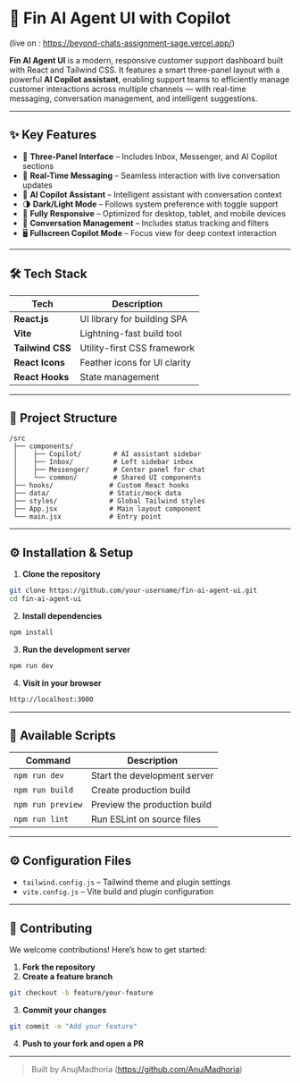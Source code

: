 
# 🚀 Fin AI Agent UI with Copilot 
(live on : https://beyond-chats-assignment-sage.vercel.app/)

**Fin AI Agent UI** is a modern, responsive customer support dashboard built with React and Tailwind CSS. It features a smart three-panel layout with a powerful **AI Copilot assistant**, enabling support teams to efficiently manage customer interactions across multiple channels — with real-time messaging, conversation management, and intelligent suggestions.

---

## ✨ Key Features

- 🧭 **Three-Panel Interface** – Includes Inbox, Messenger, and AI Copilot sections  
- 💬 **Real-Time Messaging** – Seamless interaction with live conversation updates  
- 🤖 **AI Copilot Assistant** – Intelligent assistant with conversation context  
- 🌗 **Dark/Light Mode** – Follows system preference with toggle support  
- 📱 **Fully Responsive** – Optimized for desktop, tablet, and mobile devices  
- 🔄 **Conversation Management** – Includes status tracking and filters  
- 🖥️ **Fullscreen Copilot Mode** – Focus view for deep context interaction  

---

## 🛠️ Tech Stack

| Tech              | Description                   |
|-------------------|-------------------------------|
| **React.js**       | UI library for building SPA   |
| **Vite**           | Lightning-fast build tool     |
| **Tailwind CSS**   | Utility-first CSS framework   |
| **React Icons**    | Feather icons for UI clarity  |
| **React Hooks**    | State management              |

---

## 📁 Project Structure

```
/src
 ├── components/
 │    ├── Copilot/        # AI assistant sidebar
 │    ├── Inbox/          # Left sidebar inbox
 │    ├── Messenger/      # Center panel for chat
 │    └── common/         # Shared UI components
 ├── hooks/              # Custom React hooks
 ├── data/               # Static/mock data
 ├── styles/             # Global Tailwind styles
 ├── App.jsx             # Main layout component
 └── main.jsx            # Entry point
```

---

## ⚙️ Installation & Setup

1. **Clone the repository**

```bash
git clone https://github.com/your-username/fin-ai-agent-ui.git
cd fin-ai-agent-ui
```

2. **Install dependencies**

```bash
npm install
```

3. **Run the development server**

```bash
npm run dev
```

4. **Visit in your browser**

```bash
http://localhost:3000
```

---

## 🧪 Available Scripts

| Command              | Description                      |
|----------------------|----------------------------------|
| `npm run dev`        | Start the development server     |
| `npm run build`      | Create production build          |
| `npm run preview`    | Preview the production build     |
| `npm run lint`       | Run ESLint on source files       |

---

## ⚙️ Configuration Files

- `tailwind.config.js` – Tailwind theme and plugin settings  
- `vite.config.js` – Vite build and plugin configuration  

---

## 🤝 Contributing

We welcome contributions! Here’s how to get started:

1. **Fork the repository**
2. **Create a feature branch**

```bash
git checkout -b feature/your-feature
```

3. **Commit your changes**

```bash
git commit -m "Add your feature"
```

4. **Push to your fork and open a PR**

---



> Built by AnujMadhoria (https://github.com/AnujMadhoria)
